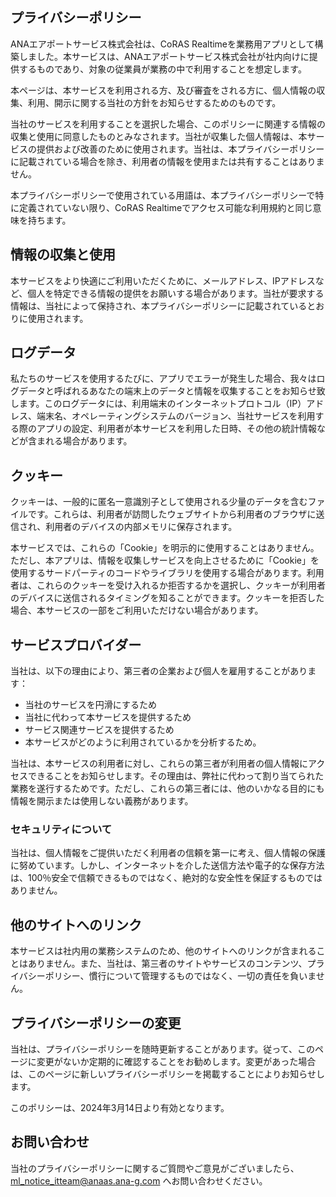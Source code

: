 ## プライバシーポリシー

ANAエアポートサービス株式会社は、CoRAS Realtimeを業務用アプリとして構築しました。本サービスは、ANAエアポートサービス株式会社が社内向けに提供するものであり、対象の従業員が業務の中で利用することを想定します。

本ページは、本サービスを利用される方、及び審査をされる方に、個人情報の収集、利用、開示に関する当社の方針をお知らせするためのものです。

当社のサービスを利用することを選択した場合、このポリシーに関連する情報の収集と使用に同意したものとみなされます。当社が収集した個人情報は、本サービスの提供および改善のために使用されます。当社は、本プライバシーポリシーに記載されている場合を除き、利用者の情報を使用または共有することはありません。

本プライバシーポリシーで使用されている用語は、本プライバシーポリシーで特に定義されていない限り、CoRAS Realtimeでアクセス可能な利用規約と同じ意味を持ちます。

## 情報の収集と使用

本サービスをより快適にご利用いただくために、メールアドレス、IPアドレスなど、個人を特定できる情報の提供をお願いする場合があります。当社が要求する情報は、当社によって保持され、本プライバシーポリシーに記載されているとおりに使用されます。

## ログデータ

私たちのサービスを使用するたびに、アプリでエラーが発生した場合、我々はログデータと呼ばれるあなたの端末上のデータと情報を収集することをお知らせ致します。このログデータには、利用端末のインターネットプロトコル（IP）アドレス、端末名、オペレーティングシステムのバージョン、当社サービスを利用する際のアプリの設定、利用者が本サービスを利用した日時、その他の統計情報などが含まれる場合があります。

## クッキー

クッキーは、一般的に匿名一意識別子として使用される少量のデータを含むファイルです。これらは、利用者が訪問したウェブサイトから利用者のブラウザに送信され、利用者のデバイスの内部メモリに保存されます。

本サービスでは、これらの「Cookie」を明示的に使用することはありません。ただし、本アプリは、情報を収集しサービスを向上させるために「Cookie」を使用するサードパーティのコードやライブラリを使用する場合があります。利用者は、これらのクッキーを受け入れるか拒否するかを選択し、クッキーが利用者のデバイスに送信されるタイミングを知ることができます。クッキーを拒否した場合、本サービスの一部をご利用いただけない場合があります。

## サービスプロバイダー

当社は、以下の理由により、第三者の企業および個人を雇用することがあります：

- 当社のサービスを円滑にするため
- 当社に代わって本サービスを提供するため
- サービス関連サービスを提供するため
- 本サービスがどのように利用されているかを分析するため。

当社は、本サービスの利用者に対し、これらの第三者が利用者の個人情報にアクセスできることをお知らせします。その理由は、弊社に代わって割り当てられた業務を遂行するためです。ただし、これらの第三者には、他のいかなる目的にも情報を開示または使用しない義務があります。

### **セキュリティ**について

当社は、個人情報をご提供いただく利用者の信頼を第一に考え、個人情報の保護に努めています。しかし、インターネットを介した送信方法や電子的な保存方法は、100％安全で信頼できるものではなく、絶対的な安全性を保証するものではありません。

## 他のサイトへのリンク

本サービスは社内用の業務システムのため、他のサイトへのリンクが含まれることはありません。また、当社は、第三者のサイトやサービスのコンテンツ、プライバシーポリシー、慣行について管理するものではなく、一切の責任を負いません。

## プライバシーポリシーの変更

当社は、プライバシーポリシーを随時更新することがあります。従って、このページに変更がないか定期的に確認することをお勧めします。変更があった場合は、このページに新しいプライバシーポリシーを掲載することによりお知らせします。

このポリシーは、2024年3月14日より有効となります。

## お問い合わせ

当社のプライバシーポリシーに関するご質問やご意見がございましたら、[ml_notice_itteam@anaas.ana-g.com](mailto:ml_notice_itteam@anaas.ana-g.com) へお問い合わせください。
